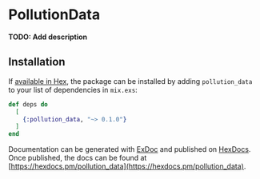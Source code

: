 # PollutionData

**TODO: Add description**

## Installation

If [available in Hex](https://hex.pm/docs/publish), the package can be installed
by adding `pollution_data` to your list of dependencies in `mix.exs`:

```elixir
def deps do
  [
    {:pollution_data, "~> 0.1.0"}
  ]
end
```

Documentation can be generated with [ExDoc](https://github.com/elixir-lang/ex_doc)
and published on [HexDocs](https://hexdocs.pm). Once published, the docs can
be found at [https://hexdocs.pm/pollution_data](https://hexdocs.pm/pollution_data).

